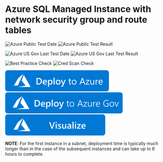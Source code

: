 # Azure SQL Managed Instance with network security group and route tables

![Azure Public Test Date](https://azurequickstartsservice.blob.core.windows.net/badges/azure-sql-managed-instance/PublicLastTestDate.svg)
![Azure Public Test Result](https://azurequickstartsservice.blob.core.windows.net/badges/azure-sql-managed-instance/PublicDeployment.svg)

![Azure US Gov Last Test Date](https://azurequickstartsservice.blob.core.windows.net/badges/azure-sql-managed-instance/FairfaxLastTestDate.svg)
![Azure US Gov Last Test Result](https://azurequickstartsservice.blob.core.windows.net/badges/azure-sql-managed-instance/FairfaxDeployment.svg)

![Best Practice Check](https://azurequickstartsservice.blob.core.windows.net/badges/azure-sql-managed-instance/BestPracticeResult.svg)
![Cred Scan Check](https://azurequickstartsservice.blob.core.windows.net/badges/azure-sql-managed-instance/CredScanResult.svg)

[![Deploy To Azure](https://raw.githubusercontent.com/Azure/azure-quickstart-templates/master/1-CONTRIBUTION-GUIDE/images/deploytoazure.svg?sanitize=true)](https://portal.azure.com/#create/Microsoft.Template/uri/https%3A%2F%2Fraw.githubusercontent.com%2FAzure%2Fazure-quickstart-templates%2Fmaster%2Fazure-sql-managed-instance%2Fazuredeploy.json)
[![Deploy To Azure US Gov](https://raw.githubusercontent.com/Azure/azure-quickstart-templates/master/1-CONTRIBUTION-GUIDE/images/deploytoazuregov.svg?sanitize=true)](https://portal.azure.us/#create/Microsoft.Template/uri/https%3A%2F%2Fraw.githubusercontent.com%2FAzure%2Fazure-quickstart-templates%2Fmaster%2Fazure-sql-managed-instance%2Fazuredeploy.json)
[![Visualize](https://raw.githubusercontent.com/Azure/azure-quickstart-templates/master/1-CONTRIBUTION-GUIDE/images/visualizebutton.svg?sanitize=true)](http://armviz.io/#/?load=https%3A%2F%2Fraw.githubusercontent.com%2FAzure%2Fazure-quickstart-templates%2Fmaster%2Fazure-sql-managed-instance%2Fazuredeploy.json)

**NOTE**: For the first instance in a subnet, deployment time is typically much
longer than in the case of the subsequent instances and can take up to 6 hours
to complete.
